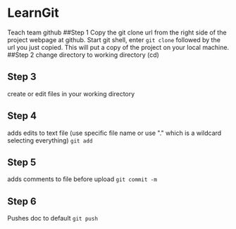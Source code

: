 # LearnGit
Teach team github
##Step 1
Copy the git clone url from the right side of the project webpage at github. Start git shell, enter ```git clone``` followed by the url you just copied. This will put a copy of the project on your local machine.
##Step 2
change directory to working directory (cd)
## Step 3
create or edit files in your working directory
## Step 4
adds edits to text file (use specific file name or use "." which is a wildcard selecting everything)
```git add```
## Step 5
adds comments to file before upload
```git commit -m```
## Step 6
Pushes doc to default
```git push```
